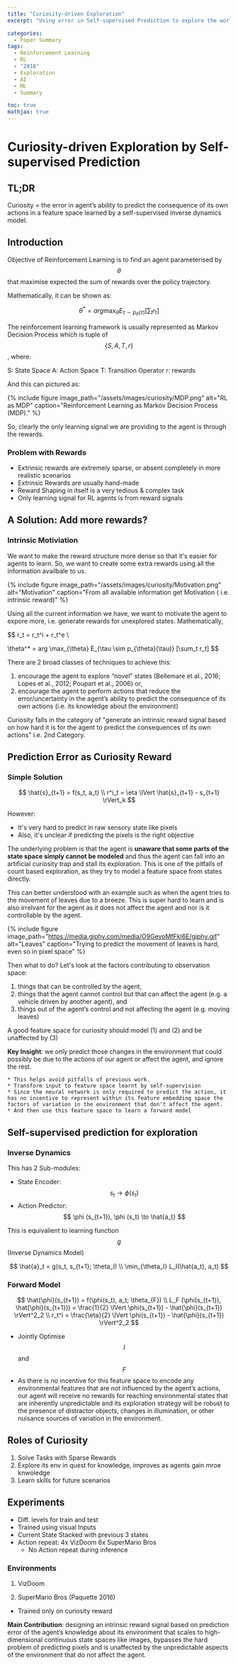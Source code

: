 ```yaml
---
title: "Curiosity-driven Exploration"
excerpt: "Using error in Self-supervised Prediction to explore the world."

categories:
  - Paper Summary
tags:
  - Reinforcement Learning
  - RL
  - "2018"
  - Exploration
  - AI
  - ML
  - Summary

toc: true
mathjax: true
---
```


# Curiosity-driven Exploration by Self-supervised Prediction

## TL;DR
Curiosity = the error in agent’s ability to predict the consequence of its own actions in a feature space learned by a self-supervised inverse dynamics model.

## Introduction

Objective of Reinforcement Learning is to find an agent parameterised by $$\theta $$ that maximise expected the sum of rewards over the policy trajectory.

Mathematically, it can be shown as:

$$
\theta^* = arg \max_{\theta}  E_{\tau \sim p_{\theta}(\tau)}  [\sum_t r_t]
$$


The reinforcement learning framework is usually represented as Markov Decision Process which is tuple of $$ \{S,A,T,r\} $$, where: <br>


S: State Space
A: Action Space
T: Transition Operator
r: rewards

And this can pictured as:

{% include figure image_path="/assets/images/curiosity/MDP.png" alt="RL as MDP" caption="Reinforcement Learning as Markov Decision Process (MDP)." %}

So, clearly the only learning signal we are providing to the agent is through the rewards.

### Problem with Rewards
* Extrinsic rewards are extremely sparse, or absent completely in more realistic scenarios
* Extrinsic Rewards are usually hand-made
* Reward Shaping in itself is a very tedious & complex task
* Only learning signal for RL agents is from reward signals

## A Solution: Add more rewards?
### Intrinsic Motiviation
We want to make the reward structure more dense so that it's easier for agents to learn. So, we want to create some extra rewards using all the information availbale to us.

{% include figure image_path="/assets/images/curiosity/Motivation.png" alt="Motivation" caption="From all available information get Motivation ( i.e. intrinsic reward)" %}

Using all the current information we have, we want to motivate the agent to expore more, i.e. generate rewards for unexplored states. Mathematically,

$$
r_t = r_t^i + r_t^e \\

\theta^* = arg \max_{\theta}  E_{\tau \sim p_{\theta}(\tau)}  [\sum_t r_t]
$$


There are 2 broad classes of techniques to achieve this:
1. encourage the agent to explore “novel” states (Bellemare et al., 2016; Lopes et al., 2012; Poupart et al., 2006) or,
2.  encourage the agent to perform actions that reduce the error/uncertainty in the agent’s ability to predict the consequence of its own actions (i.e. its knowledge about the environment)


Curiosity falls in the category of "generate an intrinsic reward signal based on how hard it is for the agent to predict the consequences of its own actions" i.e. 2nd Category.

## Prediction Error as Curiosity Reward

### Simple Solution

$$
\hat{s}_{t+1} = f(s_t, a_t)  \\
r^i_t = \eta \lVert \hat{s}_{t+1} - s_{t+1} \rVert_k
$$

However:
* It's very hard to predict in raw sensory state like pixels
* Also, it's unclear if predicting the pixels is the right objective

The underlying problem is that the agent is **unaware that some parts of the state space simply cannot be modeled** and thus the agent can fall into an artificial curiosity trap and stall its exploration. This is one of the pitfalls of count based exploration, as they try to model a feature space from states directly.

This can better understood with an example such as when the agent tries to the movement of leaves due to a breeze. This is super hard to learn and is also irrelvant for the agent as it does not affect the agent and nor is it controllable by the agent.

{% include figure image_path="https://media.giphy.com/media/O9GevoMfFkl6E/giphy.gif" alt="Leaves" caption="Trying to predict the movement of leaves is hard, even so in pixel space" %}


Then what to do?
Let's look at the factors contributing to observation space:
1. things that can be controlled by the agent,
2. things that the agent cannot control but that can affect the agent (e.g. a vehicle driven by another agent), and
3. things out of the agent’s control and not affecting the agent (e.g. moving leaves)

A good feature space for curiosity should model (1) and (2) and be unaffected by (3)



**Key Insight**: we only predict those changes in the environment that could possibly be due to the actions of our agent or affect the agent, and ignore the rest.

	* This helps avoid pitfalls of previous work.
	* Transform input to feature space learnt by self-supervision
	* Since the neural network is only required to predict the action, it has no incentive to represent within its feature embedding space the factors of variation in the environment that don't affect the agent.
	* And then use this feature space to learn a forward model

## Self-supervised prediction for exploration

### Inverse Dynamics
This has 2 Sub-modules:
* State Encoder: $$ s_t \to \phi (s_t) $$
* Action Predictor: $$ \phi (s_{t+1}), \phi (s_t) \to \hat{a_t} $$

This is equivalient to learning function $$g $$ (Inverse Dynamics Model)

$$
\hat{a}_t = g(s_t, s_{t+1}; \theta_I) \\
\min_{\theta_I} L_I(\hat{a_t}, a_t)
$$

### Forward Model

$$
\hat{\phi}(s_{t+1}) = f(\phi(s_t), a_t; \theta_{F}) \\
L_F (\phi(s_{t+1}), \hat{\phi}(s_{t+1})) = \frac{1}{2} \lVert \phi(s_{t+1}) - \hat{\phi}(s_{t+1}) \rVert^2_2 \\
r_t^i = \frac{\eta}{2} \lVert \phi(s_{t+1}) - \hat{\phi}(s_{t+1}) \rVert^2_2
$$

* Jointly Optimise $$I$$ and $$F$$
* As there is no incentive for this feature space to encode any environmental features that are not influenced by the agent’s actions, our agent will receive no rewards for reaching environmental states that are inherently unpredictable and its exploration strategy will be robust to the presence of distractor objects, changes in illumination, or other nuisance sources of variation in the environment.

## Roles of Curiosity
1. Solve Tasks with Sparse Rewards
2. Explore its env in quest for knowledge, improves as agents gain mroe knwoledge
3. Learn skills for future scenarios

## Experiments
* Diff. levels for train and test
* Trained using visual Inputs
* Current State Stacked with previous 3 states
* Action repeat: 4x VizDoom 6x SuperMario Bros
	* No Action repeat during inference

### Environments
1. VizDoom

2. SuperMario Bros (Paquette 2016)
* Trained only on curiosity reward

**Main Contribution**: designing an intrinsic reward signal based on prediction error of the agent’s knowledge about its environment that scales to high-dimensional continuous state spaces like images, bypasses the hard problem of predicting pixels and is unaffected by the unpredictable aspects of the environment that do not affect the agent.
